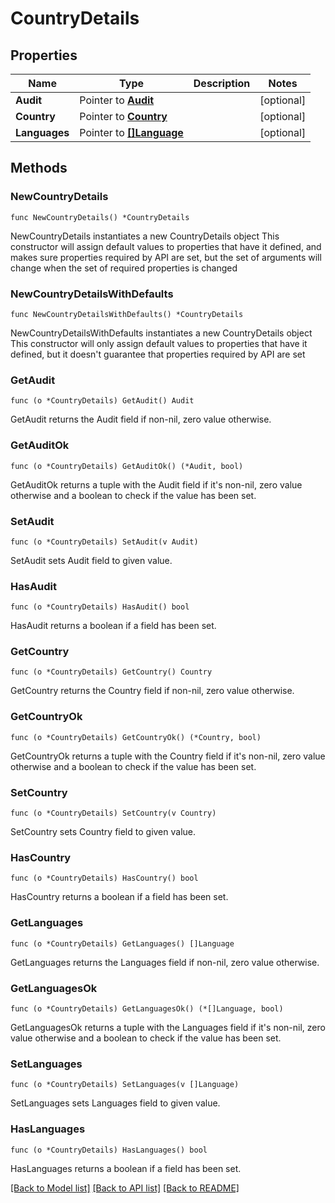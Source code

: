 # CountryDetails

## Properties

Name | Type | Description | Notes
------------ | ------------- | ------------- | -------------
**Audit** | Pointer to [**Audit**](Audit.md) |  | [optional] 
**Country** | Pointer to [**Country**](Country.md) |  | [optional] 
**Languages** | Pointer to [**[]Language**](Language.md) |  | [optional] 

## Methods

### NewCountryDetails

`func NewCountryDetails() *CountryDetails`

NewCountryDetails instantiates a new CountryDetails object
This constructor will assign default values to properties that have it defined,
and makes sure properties required by API are set, but the set of arguments
will change when the set of required properties is changed

### NewCountryDetailsWithDefaults

`func NewCountryDetailsWithDefaults() *CountryDetails`

NewCountryDetailsWithDefaults instantiates a new CountryDetails object
This constructor will only assign default values to properties that have it defined,
but it doesn't guarantee that properties required by API are set

### GetAudit

`func (o *CountryDetails) GetAudit() Audit`

GetAudit returns the Audit field if non-nil, zero value otherwise.

### GetAuditOk

`func (o *CountryDetails) GetAuditOk() (*Audit, bool)`

GetAuditOk returns a tuple with the Audit field if it's non-nil, zero value otherwise
and a boolean to check if the value has been set.

### SetAudit

`func (o *CountryDetails) SetAudit(v Audit)`

SetAudit sets Audit field to given value.

### HasAudit

`func (o *CountryDetails) HasAudit() bool`

HasAudit returns a boolean if a field has been set.

### GetCountry

`func (o *CountryDetails) GetCountry() Country`

GetCountry returns the Country field if non-nil, zero value otherwise.

### GetCountryOk

`func (o *CountryDetails) GetCountryOk() (*Country, bool)`

GetCountryOk returns a tuple with the Country field if it's non-nil, zero value otherwise
and a boolean to check if the value has been set.

### SetCountry

`func (o *CountryDetails) SetCountry(v Country)`

SetCountry sets Country field to given value.

### HasCountry

`func (o *CountryDetails) HasCountry() bool`

HasCountry returns a boolean if a field has been set.

### GetLanguages

`func (o *CountryDetails) GetLanguages() []Language`

GetLanguages returns the Languages field if non-nil, zero value otherwise.

### GetLanguagesOk

`func (o *CountryDetails) GetLanguagesOk() (*[]Language, bool)`

GetLanguagesOk returns a tuple with the Languages field if it's non-nil, zero value otherwise
and a boolean to check if the value has been set.

### SetLanguages

`func (o *CountryDetails) SetLanguages(v []Language)`

SetLanguages sets Languages field to given value.

### HasLanguages

`func (o *CountryDetails) HasLanguages() bool`

HasLanguages returns a boolean if a field has been set.


[[Back to Model list]](../README.md#documentation-for-models) [[Back to API list]](../README.md#documentation-for-api-endpoints) [[Back to README]](../README.md)


